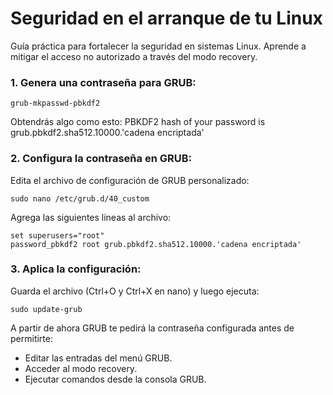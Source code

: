 # Seguridad en el arranque de tu Linux
Guía práctica para fortalecer la seguridad en sistemas Linux. Aprende a mitigar el acceso no autorizado a través del modo recovery.
### 1. Genera una contraseña para GRUB: ###
  ```
  grub-mkpasswd-pbkdf2
  ```
Obtendrás algo como esto:
  PBKDF2 hash of your password is grub.pbkdf2.sha512.10000.'cadena encriptada'

### 2. Configura la contraseña en GRUB: ###
Edita el archivo de configuración de GRUB personalizado:
  ```
  sudo nano /etc/grub.d/40_custom
  ```
Agrega las siguientes líneas al archivo:
  ```
  set superusers="root"
  password_pbkdf2 root grub.pbkdf2.sha512.10000.'cadena encriptada'
  ```

### 3. Aplica la configuración: ###
Guarda el archivo (Ctrl+O y Ctrl+X en nano) y luego ejecuta:
  ```
  sudo update-grub
  ```

A partir de ahora GRUB te pedirá la contraseña configurada antes de permitirte:
  - Editar las entradas del menú GRUB.
  - Acceder al modo recovery.
  - Ejecutar comandos desde la consola GRUB.

